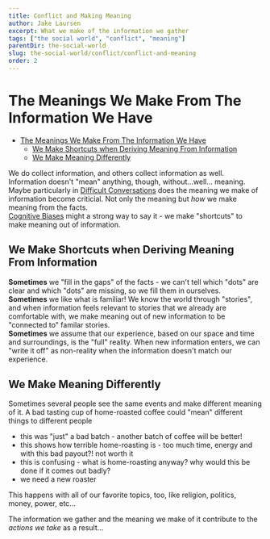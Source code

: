 ```yaml
---
title: Conflict and Making Meaning
author: Jake Laursen
excerpt: What we make of the information we gather
tags: ["the social world", "conflict", "meaning"]  
parentDir: the-social-world
slug: the-social-world/conflict/conflict-and-meaning
order: 2
---
```


# The Meanings We Make From The Information We Have
- [The Meanings We Make From The Information We Have](#the-meanings-we-make-from-the-information-we-have)
  - [We Make Shortcuts when Deriving Meaning From Information](#we-make-shortcuts-when-deriving-meaning-from-information)
  - [We Make Meaning Differently](#we-make-meaning-differently)

We do collect information, and others collect information as well.  
Information doesn't "mean" anything, though, without...well... meaning.  
Maybe particularly in [Difficult Conversations](https://www.amazon.com/Difficult-Conversations-Discuss-What-Matters/dp/0143118447/ref=sr_1_1?crid=3EGUXM56Q8K4K&keywords=difficult+conversations&qid=1675385481&sprefix=difficult+conversations%2Caps%2C99&sr=8-1) does the meaning we make of information become criticial. Not only the meaning but _how_ we make meaning from the facts.  
[Cognitive Biases](https://en.wikipedia.org/wiki/List_of_cognitive_biases) might a strong way to say it - we make "shortcuts" to make meaning out of information.  

## We Make Shortcuts when Deriving Meaning From Information
**Sometimes** we "fill in the gaps" of the facts - we can't tell which "dots" are clear and which "dots" are missing, so we fill them in ourselves.  
**Sometimes** we like what is familiar! We know the world through "stories", and when information feels relevant to stories that we already are comfortable with, we  make meaning out of new information to be "connected to" familar stories.  
**Sometimes** we assume that our experience, based on our space and time and surroundings, is the "full" reality. When new information enters, we can "write it off" as non-reality when the information doesn't match our experience.  

## We Make Meaning Differently
Sometimes several people see the same events and make different meaning of it. A bad tasting cup of home-roasted coffee could "mean" different things to different people
- this was "just" a bad batch - another batch of coffee will be better!
- this shows how terrible home-roasting is - too much time, energy and with this bad payout?! not worth it
- this is confusing - what is home-roasting anyway? why would this be done if it comes out badly?
- we need a new roaster

This happens with all of our favorite topics, too, like religion, politics, money, power, etc...  

The information we gather and the meaning we make of it contribute to the _actions we take_ as a result...